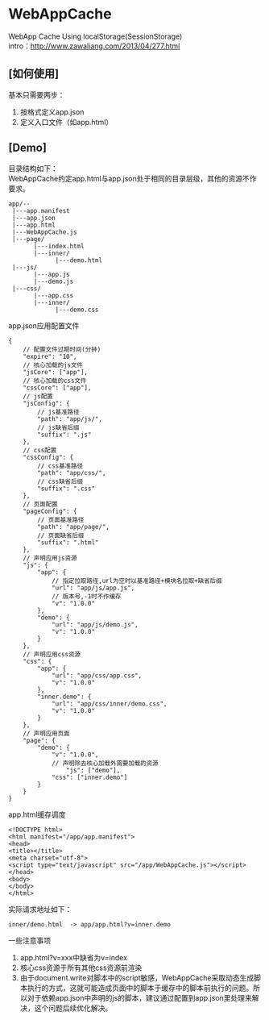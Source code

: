 WebAppCache
===========

WebApp Cache Using localStorage(SessionStorage)  
intro：http://www.zawaliang.com/2013/04/277.html



[如何使用]
----------------------
基本只需要两步：  
1. 按格式定义app.json  
2. 定义入口文件（如app.html）


[Demo]
----------------------
目录结构如下：  
WebAppCache约定app.html与app.json处于相同的目录层级，其他的资源不作要求。
```
app/--
 |---app.manifest
 |---app.json
 |---app.html
 |---WebAppCache.js
 |---page/
       |---index.html
       |---inner/
             |---demo.html  
 |---js/
       |---app.js
       |---demo.js
 |---css/
       |---app.css
       |---inner/
             |---demo.css
```


app.json应用配置文件

```
{
	// 配置文件过期时间(分钟)
  	"expire": "10",
  	// 核心加载的js文件
	"jsCore": ["app"],
	// 核心加载的css文件
	"cssCore": ["app"],
	// js配置
	"jsConfig": {
		// js基准路径
		"path": "app/js/",
		// js缺省后缀
		"suffix": ".js"
	},
	// css配置
	"cssConfig": {
		// css基准路径
		"path": "app/css/",
		// css缺省后缀
		"suffix": ".css"
	},
	// 页面配置
	"pageConfig": {
		// 页面基准路径
		"path": "app/page/",
		// 页面缺省后缀
		"suffix": ".html"
	},
	// 声明应用js资源
	"js": {
		"app": {
			// 指定拉取路径,url为空时以基准路径+模块名拉取+缺省后缀
			"url": "app/js/app.js",
			// 版本号,-1时不作缓存
			"v": "1.0.0"
		},
		"demo": {
			"url": "app/js/demo.js",
			"v": "1.0.0"
		}
	},
	// 声明应用css资源
	"css": {
		"app": {
			"url": "app/css/app.css",
			"v": "1.0.0"
		},
		"inner.demo": {
			"url": "app/css/inner/demo.css",
			"v": "1.0.0"
		}
	},
	// 声明应用页面
	"page": {
		"demo": {
			"v": "1.0.0",
			// 声明除去核心加载外需要加载的资源
      			"js": ["demo"],
			"css": ["inner.demo"]
		}
	}
}
```

app.html缓存调度
```
<!DOCTYPE html>
<html manifest="/app/app.manifest">
<head>
<title></title>
<meta charset="utf-8">
<script type="text/javascript" src="/app/WebAppCache.js"></script>
</head>
<body>
</body>
</html>
```

实际请求地址如下：
```
inner/demo.html  -> app/app.html?v=inner.demo
```

一些注意事项  
1. app.html?v=xxx中缺省为v=index  
2. 核心css资源于所有其他css资源前渲染  
3. 由于document.write对脚本中的script敏感，WebAppCache采取动态生成脚本执行的方式，这就可能造成页面中的脚本于缓存中的脚本前执行的问题。所以对于依赖app.json中声明的js的脚本，建议通过配置到app.json里处理来解决，这个问题后续优化解决。
